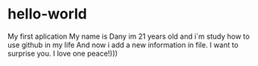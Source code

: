 # hello-world
My first aplication
My name is Dany im 21 years old and i`m study how to use github in my life
And now i add a new information in file.
I want to surprise you. I love one peace!)))
